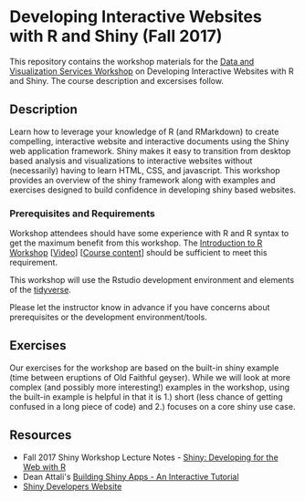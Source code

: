# Developing Interactive Websites with R and Shiny (Fall 2017)

This repository contains the workshop materials for the [Data and Visualization Services Workshop](rfun.library.duke.edu) on Developing Interactive Websites with R and Shiny.  The course description and excersises follow.

## Description

Learn how to leverage your knowledge of R (and RMarkdown) to create compelling, interactive website and interactive documents using the Shiny web application framework.  Shiny makes it easy to transition from desktop based analysis and visualizations to interactive websites without (necessarily) having to learn HTML, CSS, and javascript.  This workshop provides an overview of the shiny framework along with examples and exercises designed to build confidence in developing shiny based websites.  

### Prerequisites and Requirements

Workshop attendees should have some experience with R and R syntax to get the maximum benefit from this workshop. The [Introduction to R Workshop](http://duke.libcal.com/event/3442545) [[Video](https://library.capture.duke.edu/Panopto/Pages/Viewer.aspx?id=be91b9f6-f891-4fa4-9151-560c8dc32c18)] [[Course content](http://rfun.library.duke.edu/intro2r/)] should be sufficient to meet this requirement.  

This workshop will use the Rstudio development environment and elements of the [tidyverse](https://www.tidyverse.org/). 

Please let the instructor know in advance if you have concerns about prerequisites or the development environment/tools.


## Exercises

Our exercises for the workshop are based on the built-in shiny example (time between eruptions of Old Faithful geyser). While we will look at more complex (and possibly more interesting!) examples in the workshop, using the built-in example is helpful in that it is 1.) short (less chance of getting confused in a long piece of code) and 2.) focuses on a core shiny use case.


## Resources

* Fall 2017 Shiny Workshop Lecture Notes - [Shiny: Developing for the Web with R](http://bit.ly/rfunShiny)
* Dean Attali's [Building Shiny Apps - An Interactive Tutorial](https://deanattali.com/blog/building-shiny-apps-tutorial/)
* [Shiny Developers Website](http://shiny.rstudio.com/)

